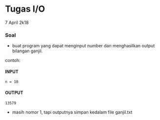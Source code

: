 # Tugas I/O
7 April 2k18

### Soal
- buat program yang dapat menginput
number dan menghasilkan output
bilangan ganjil.

contoh:
#### INPUT
``n = 10``

#### OUTPUT
``13579``

- masih nomor 1, tapi outputnya
simpan kedalam file ganjil.txt
